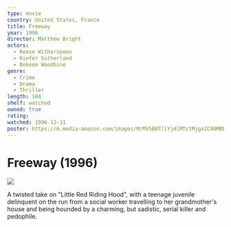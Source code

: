```yaml
---
type: movie
country: United States, France
title: Freeway
year: 1996
director: Matthew Bright
actors:
  - Reese Witherspoon
  - Kiefer Sutherland
  - Bokeem Woodbine
genre:
  - Crime
  - Drama
  - Thriller
length: 104
shelf: watched
owned: true
rating:
watched: 1996-12-31
poster: https://m.media-amazon.com/images/M/MV5BOTliYjdlMTctMjgxZC00MDExLThhODktZjk3NGI4ZDE3YjEyXkEyXkFqcGc@._V1_SX300.jpg
---
```


# Freeway (1996)

![](https://m.media-amazon.com/images/M/MV5BOTliYjdlMTctMjgxZC00MDExLThhODktZjk3NGI4ZDE3YjEyXkEyXkFqcGc@._V1_SX300.jpg)

A twisted take on "Little Red Riding Hood", with a teenage juvenile delinquent on the run from a social worker travelling to her grandmother's house and being hounded by a charming, but sadistic, serial killer and pedophile.